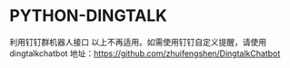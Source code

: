 # PYTHON-DINGTALK
利用钉钉群机器人接口
以上不再适用。如需使用钉钉自定义提醒，请使用dingtalkchatbot   地址：https://github.com/zhuifengshen/DingtalkChatbot
